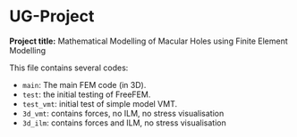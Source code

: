 # UG-Project

**Project title:** Mathematical Modelling of Macular Holes using Finite Element Modelling

This file contains several codes:
* ```main```: The main FEM code (in 3D).
* ```test```: the initial testing of FreeFEM.
* ```test_vmt```: initial test of simple model VMT.
* ```3d_vmt```: contains forces, no ILM, no stress visualisation
* ```3d_ilm```: contains forces and ILM, no stress visualisation
